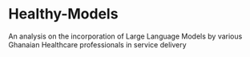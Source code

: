 # Healthy-Models
An analysis on the incorporation of Large Language Models by various Ghanaian Healthcare professionals in service delivery
